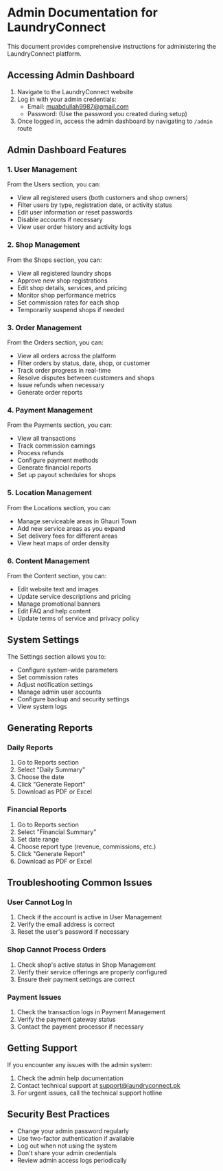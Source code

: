 # Admin Documentation for LaundryConnect

This document provides comprehensive instructions for administering the LaundryConnect platform.

## Accessing Admin Dashboard

1. Navigate to the LaundryConnect website
2. Log in with your admin credentials:
   - Email: muabdullah9987@gmail.com
   - Password: (Use the password you created during setup)
3. Once logged in, access the admin dashboard by navigating to `/admin` route

## Admin Dashboard Features

### 1. User Management

From the Users section, you can:
- View all registered users (both customers and shop owners)
- Filter users by type, registration date, or activity status
- Edit user information or reset passwords
- Disable accounts if necessary
- View user order history and activity logs

### 2. Shop Management

From the Shops section, you can:
- View all registered laundry shops
- Approve new shop registrations
- Edit shop details, services, and pricing
- Monitor shop performance metrics
- Set commission rates for each shop
- Temporarily suspend shops if needed

### 3. Order Management

From the Orders section, you can:
- View all orders across the platform
- Filter orders by status, date, shop, or customer
- Track order progress in real-time
- Resolve disputes between customers and shops
- Issue refunds when necessary
- Generate order reports

### 4. Payment Management

From the Payments section, you can:
- View all transactions
- Track commission earnings
- Process refunds
- Configure payment methods
- Generate financial reports
- Set up payout schedules for shops

### 5. Location Management

From the Locations section, you can:
- Manage serviceable areas in Ghauri Town
- Add new service areas as you expand
- Set delivery fees for different areas
- View heat maps of order density

### 6. Content Management

From the Content section, you can:
- Edit website text and images
- Update service descriptions and pricing
- Manage promotional banners
- Edit FAQ and help content
- Update terms of service and privacy policy

## System Settings

The Settings section allows you to:
- Configure system-wide parameters
- Set commission rates
- Adjust notification settings
- Manage admin user accounts
- Configure backup and security settings
- View system logs

## Generating Reports

### Daily Reports
1. Go to Reports section
2. Select "Daily Summary"
3. Choose the date
4. Click "Generate Report"
5. Download as PDF or Excel

### Financial Reports
1. Go to Reports section
2. Select "Financial Summary"
3. Set date range
4. Choose report type (revenue, commissions, etc.)
5. Click "Generate Report"
6. Download as PDF or Excel

## Troubleshooting Common Issues

### User Cannot Log In
1. Check if the account is active in User Management
2. Verify the email address is correct
3. Reset the user's password if necessary

### Shop Cannot Process Orders
1. Check shop's active status in Shop Management
2. Verify their service offerings are properly configured
3. Ensure their payment settings are correct

### Payment Issues
1. Check the transaction logs in Payment Management
2. Verify the payment gateway status
3. Contact the payment processor if necessary

## Getting Support

If you encounter any issues with the admin system:
1. Check the admin help documentation
2. Contact technical support at support@laundryconnect.pk
3. For urgent issues, call the technical support hotline

## Security Best Practices

- Change your admin password regularly
- Use two-factor authentication if available
- Log out when not using the system
- Don't share your admin credentials
- Review admin access logs periodically
